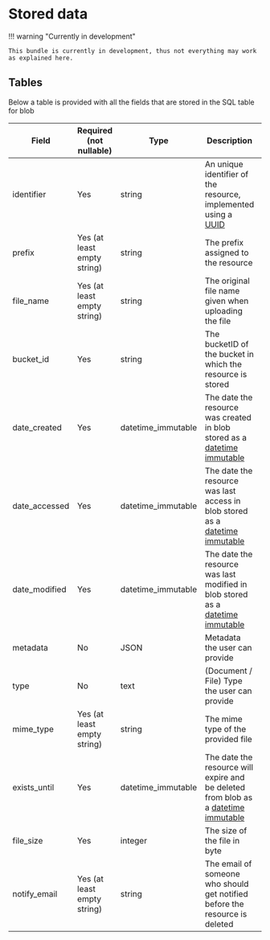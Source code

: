 # Stored data

!!! warning "Currently in development"

    This bundle is currently in development, thus not everything may work as explained here.

## Tables
Below a table is provided with all the fields that are stored in the SQL table for blob

| Field         | Required (not nullable)     | Type               | Description                                                                                                                                     | Max. length     |
|---------------|-----------------------------|--------------------|-------------------------------------------------------------------------------------------------------------------------------------------------|-----------------|
| identifier    | Yes                         | string             | An unique identifier of the resource, implemented using a [UUID](https://en.wikipedia.org/wiki/Universally_unique_identifier)                   | 128             |
| prefix        | Yes (at least empty string) | string             | The prefix assigned to the resource                                                                                                             | 512             |
| file_name     | Yes (at least empty string) | string             | The original file name given when uploading the file                                                                                            | 512             |
| bucket_id     | Yes                         | string             | The bucketID of the bucket in which the resource is stored                                                                                      | 50              |
| date_created  | Yes                         | datetime_immutable | The date the resource was created in blob stored as a [datetime immutable](https://www.php.net/manual/de/class.datetimeimmutable.php)           | -               |
| date_accessed | Yes                         | datetime_immutable | The date the resource was last access in blob stored as a [datetime immutable](https://www.php.net/manual/de/class.datetimeimmutable.php)       | -               |
| date_modified | Yes                         | datetime_immutable | The date the resource was last modified in blob stored as a [datetime immutable](https://www.php.net/manual/de/class.datetimeimmutable.php)     | -               |
| metadata      | No                          | JSON               | Metadata the user can provide                                                                                                                   | - (1 GB)        |
| type          | No                          | text               | (Document / File) Type the user can provide                                                                                                     | - (65535 bytes) |
| mime_type     | Yes (at least empty string) | string             | The mime type of the provided file                                                                                                              | 255             |
| exists_until  | Yes                         | datetime_immutable | The date the resource will expire and be deleted from blob as a [datetime immutable](https://www.php.net/manual/de/class.datetimeimmutable.php) | -               |
| file_size     | Yes                         | integer            | The size of the file in byte                                                                                                                    | -               |
| notify_email  | Yes (at least empty string) | string             | The email of someone who should get notified before the resource is deleted                                                                     | 255             |
